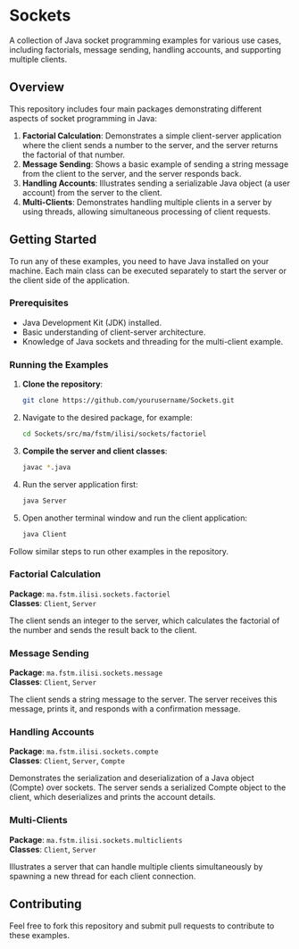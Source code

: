 # Sockets

A collection of Java socket programming examples for various use cases, including factorials, message sending, handling accounts, and supporting multiple clients.

## Overview

This repository includes four main packages demonstrating different aspects of socket programming in Java:

1. **Factorial Calculation**: Demonstrates a simple client-server application where the client sends a number to the server, and the server returns the factorial of that number.
2. **Message Sending**: Shows a basic example of sending a string message from the client to the server, and the server responds back.
3. **Handling Accounts**: Illustrates sending a serializable Java object (a user account) from the server to the client.
4. **Multi-Clients**: Demonstrates handling multiple clients in a server by using threads, allowing simultaneous processing of client requests.

## Getting Started

To run any of these examples, you need to have Java installed on your machine. Each main class can be executed separately to start the server or the client side of the application.

### Prerequisites

- Java Development Kit (JDK) installed.
- Basic understanding of client-server architecture.
- Knowledge of Java sockets and threading for the multi-client example.

### Running the Examples

1. **Clone the repository**:
    ```bash
    git clone https://github.com/yourusername/Sockets.git
    ```

2. Navigate to the desired package, for example:
    ```bash
    cd Sockets/src/ma/fstm/ilisi/sockets/factoriel
    ```

3. **Compile the server and client classes**:
    ```bash
    javac *.java
    ```

4. Run the server application first:
    ```bash
    java Server
    ```

5. Open another terminal window and run the client application: 
    ```bash
    java Client
    ```

Follow similar steps to run other examples in the repository.

### Factorial Calculation
**Package**: `ma.fstm.ilisi.sockets.factoriel`\
**Classes**: `Client`, `Server`

The client sends an integer to the server, which calculates the factorial of the number and sends the result back to the client.

### Message Sending
**Package**: `ma.fstm.ilisi.sockets.message`\
**Classes**: `Client`, `Server`

The client sends a string message to the server. The server receives this message, prints it, and responds with a confirmation message.

### Handling Accounts
**Package**: `ma.fstm.ilisi.sockets.compte`\
**Classes**: `Client`, `Server`, `Compte`

Demonstrates the serialization and deserialization of a Java object (Compte) over sockets. The server sends a serialized Compte object to the client, which deserializes and prints the account details.

### Multi-Clients
**Package**: `ma.fstm.ilisi.sockets.multiclients`\
**Classes**: `Client`, `Server`

Illustrates a server that can handle multiple clients simultaneously by spawning a new thread for each client connection.

## Contributing
Feel free to fork this repository and submit pull requests to contribute to these examples. 
